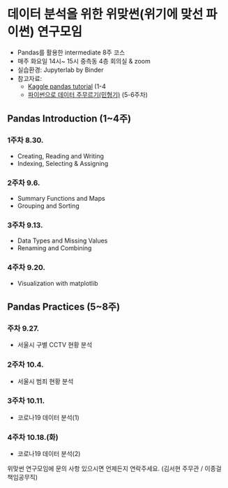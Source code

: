 # 데이터 분석을 위한 위맞썬(위기에 맞선 파이썬) 연구모임

- Pandas를 활용한 intermediate 8주 코스
- 매주 화요일 14시~ 15시 중측동 4층 회의실 & zoom
- 실습환경: Jupyterlab by Binder
- 참고자료: 
  - [Kaggle pandas tutorial](https://www.kaggle.com/learn/pandas) (1-4
  - [파이썬으로 데이터 주무르기(민형기)](https://github.com/PinkWink/DataScience) (5-6주차)

## Pandas Introduction (1~4주)
### 1주차 8.30.
- Creating, Reading and Writing
- Indexing, Selecting & Assigning

### 2주차 9.6.
- Summary Functions and Maps
- Grouping and Sorting

### 3주차 9.13.
- Data Types and Missing Values
- Renaming and Combining

### 4주차 9.20.
- Visualization with matplotlib

## Pandas Practices (5~8주)
### 주차 9.27.
- 서울시 구별 CCTV 현황 분석

### 2주차 10.4.
- 서울시 범죄 현황 분석

### 3주차 10.11.
- 코로나19 데이터 분석(1)

### 4주차 10.18.(화)
- 코로나19 데이터 분석(2)



위맞썬 연구모임에 문의 사항 있으시면 언제든지 연락주세요.
(김서현 주무관 / 이종걸 책임공무직)


